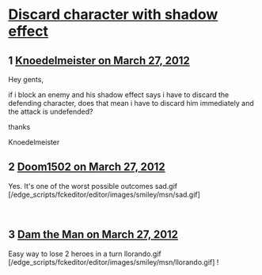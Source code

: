 # [Discard character with shadow effect](https://community.fantasyflightgames.com/topic/62362-discard-character-with-shadow-effect/)

## 1 [Knoedelmeister on March 27, 2012](https://community.fantasyflightgames.com/topic/62362-discard-character-with-shadow-effect/?do=findComment&comment=610536)

Hey gents,

if i block an enemy and his shadow effect says i have to discard the defending character, does that mean i have to discard him immediately and the attack is undefended?

thanks

Knoedelmeister

## 2 [Doom1502 on March 27, 2012](https://community.fantasyflightgames.com/topic/62362-discard-character-with-shadow-effect/?do=findComment&comment=610546)

Yes. It's one of the worst possible outcomes sad.gif [/edge_scripts/fckeditor/editor/images/smiley/msn/sad.gif]

 

## 3 [Dam the Man on March 27, 2012](https://community.fantasyflightgames.com/topic/62362-discard-character-with-shadow-effect/?do=findComment&comment=610582)

Easy way to lose 2 heroes in a turn llorando.gif [/edge_scripts/fckeditor/editor/images/smiley/msn/llorando.gif] !

